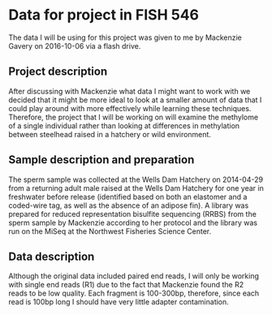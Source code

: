 # Data for project in FISH 546

The data I will be using for this project was given to me by Mackenzie Gavery on 2016-10-06 via a flash drive.

## Project description

After discussing with Mackenzie what data I might want to work with we decided that it might be more ideal to look at a smaller amount of data that I could play around with more effectively while learning these techniques. Therefore, the project that I will be working on will examine the methylome of a single individual rather than looking at differences in methylation between steelhead raised in a hatchery or wild environment.

## Sample description and preparation

The sperm sample was collected at the Wells Dam Hatchery on 2014-04-29 from a returning adult male raised at the Wells Dam Hatchery for one year in freshwater before release (identified based on both an elastomer and a coded-wire tag, as well as the absence of an adipose fin). A library was prepared for reduced representation bisulfite sequencing (RRBS) from the sperm sample by Mackenzie according to her protocol and the library was run on the MiSeq at the Northwest Fisheries Science Center.

## Data description

Although the original data included paired end reads, I will only be working with single end reads (R1) due to the fact that Mackenzie found the R2 reads to be low quality. Each fragment is 100-300bp, therefore, since each read is 100bp long I should have very little adapter contamination.
